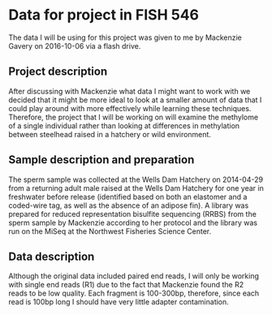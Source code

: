 # Data for project in FISH 546

The data I will be using for this project was given to me by Mackenzie Gavery on 2016-10-06 via a flash drive.

## Project description

After discussing with Mackenzie what data I might want to work with we decided that it might be more ideal to look at a smaller amount of data that I could play around with more effectively while learning these techniques. Therefore, the project that I will be working on will examine the methylome of a single individual rather than looking at differences in methylation between steelhead raised in a hatchery or wild environment.

## Sample description and preparation

The sperm sample was collected at the Wells Dam Hatchery on 2014-04-29 from a returning adult male raised at the Wells Dam Hatchery for one year in freshwater before release (identified based on both an elastomer and a coded-wire tag, as well as the absence of an adipose fin). A library was prepared for reduced representation bisulfite sequencing (RRBS) from the sperm sample by Mackenzie according to her protocol and the library was run on the MiSeq at the Northwest Fisheries Science Center.

## Data description

Although the original data included paired end reads, I will only be working with single end reads (R1) due to the fact that Mackenzie found the R2 reads to be low quality. Each fragment is 100-300bp, therefore, since each read is 100bp long I should have very little adapter contamination.
